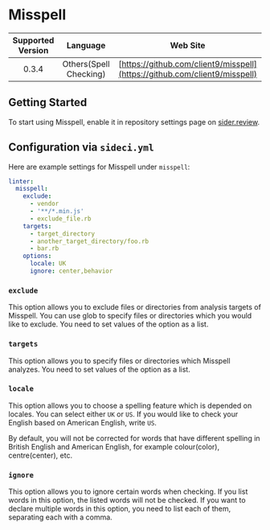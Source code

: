 # Misspell

| Supported Version | Language | Web Site |
|:--:|:--:|:--:|
| 0.3.4 | Others(Spell Checking) | [https://github.com/client9/misspell](https://github.com/client9/misspell) |

## Getting Started

To start using Misspell, enable it in repository settings page on [sider.review](https://sider.review/).

## Configuration via `sideci.yml`

Here are example settings for Misspell under `misspell`:

```yaml:sideci.yml
linter:
  misspell:
    exclude:
      - vendor
      - '**/*.min.js'
      - exclude_file.rb
    targets:
      - target_directory
      - another_target_directory/foo.rb
      - bar.rb
    options:
      locale: UK
      ignore: center,behavior
```

### `exclude`

This option allows you to exclude files or directories from analysis targets of Misspell. You can use glob to specify files or directories which you would like to exclude. You need to set values of the option as a list.

### `targets`

This option allows you to specify files or directories which Misspell analyzes. You need to set values of the option as a list.

### `locale`

This option allows you to choose a spelling feature which is depended on locales. You can select either `UK` or `US`. If you would like to check your English based on American English, write `US`.

By default, you will not be corrected for words that have different spelling in British English and American English, for example colour(color), centre(center), etc.

### `ignore`

This option allows you to ignore certain words when checking. If you list words in this option, the listed words will not be checked. If you want to declare multiple words in this option, you need to list each of them, separating each with a comma.

